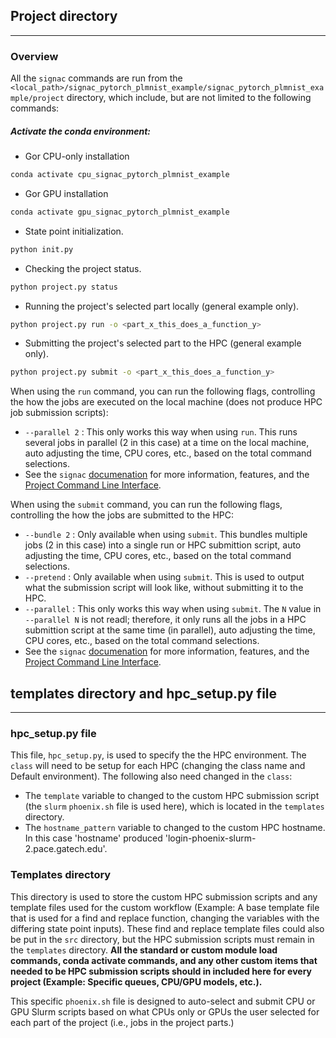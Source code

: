 ## Project directory
--------------------

### Overview
All the `signac` commands are run from the `<local_path>/signac_pytorch_plmnist_example/signac_pytorch_plmnist_example/project` directory, which include, but are not limited to the following commands:


##### Activate the conda environment:
- Gor CPU-only installation
```bash
conda activate cpu_signac_pytorch_plmnist_example
```
- Gor GPU installation
```bash
conda activate gpu_signac_pytorch_plmnist_example
```

 - State point initialization.
```bash
python init.py
```
 - Checking the project status.
```bash
python project.py status
```
 - Running the project's selected part locally (general example only).
```bash
python project.py run -o <part_x_this_does_a_function_y>
```

  - Submitting the project's selected part to the HPC (general example only).
```bash
python project.py submit -o <part_x_this_does_a_function_y>
```

When using the `run` command, you can run the following flags, controlling the how the jobs are executed on the local machine (does not produce HPC job submission scripts):
 - `--parallel 2` : This only works this way when using `run`. This runs several jobs in parallel (2 in this case) at a time on the local machine, auto adjusting the time, CPU cores, etc., based on the total command selections.
 - See the `signac` [documenation](https://docs.signac.io/en/latest/) for more information, features, and the [Project Command Line Interface](https://docs.signac.io/projects/flow/en/latest/project-cli.html).

When using the `submit` command, you can run the following flags, controlling the how the jobs are submitted to the HPC:
 - `--bundle 2` : Only available when using `submit`.  This bundles multiple jobs (2 in this case) into a single run or HPC submittion script, auto adjusting the time, CPU cores, etc., based on the total command selections.
  - `--pretend` : Only available when using `submit`.  This is used to output what the submission script will look like, without submitting it to the HPC. 
  - `--parallel` : This only works this way when using `submit`.  The `N` value in `--parallel N` is not readl; therefore, it only runs all the jobs in a HPC submittion script at the same time (in parallel), auto adjusting the time, CPU cores, etc., based on the total command selections. 
  - See the `signac` [documenation](https://docs.signac.io/en/latest/) for more information, features, and the [Project Command Line Interface](https://docs.signac.io/projects/flow/en/latest/project-cli.html).


 ## templates directory and hpc_setup.py file
---------------------------------------------

### hpc_setup.py file
This file, `hpc_setup.py`, is used to specify the the HPC environment.  The `class` will need to be setup for each HPC (changing the class name and Default environment).  The following also need changed in the `class`:
 - The `template` variable to changed to the custom HPC submission script (the `slurm` `phoenix.sh` file is used here), which is located in the `templates` directory.  
 - The `hostname_pattern` variable to changed to the custom HPC hostname. In this case 'hostname' produced 'login-phoenix-slurm-2.pace.gatech.edu'.  

### Templates directory
This directory is used to store the custom HPC submission scripts and any template files used for the custom workflow (Example: A base template file that is used for a find and replace function, changing the variables with the differing state point inputs).  These find and replace template files could also be put in the `src` directory, but the HPC submission scripts must remain in the `templates` directory.   **All the standard or custom module load commands, conda activate commands, and any other custom items that needed to be HPC submission scripts should in included here for every project (Example: Specific queues, CPU/GPU models, etc.).** 

This specific `phoenix.sh` file is designed to auto-select and submit CPU or GPU Slurm scripts based on what CPUs only or GPUs the user selected for each part of the project (i.e., jobs in the project parts.)
